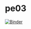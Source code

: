 # pe03


[![Binder](https://mybinder.org/badge_logo.svg)](https://mybinder.org/v2/gh/jakobzhao/pe03.git/main)
